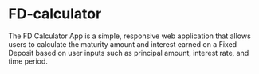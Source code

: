 # FD-calculator
The FD Calculator App is a simple, responsive web application that allows users to calculate the maturity amount and interest earned on a Fixed Deposit based on user inputs such as principal amount, interest rate, and time period.
